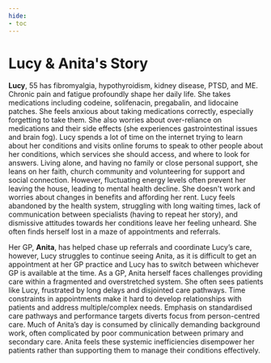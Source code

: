 ```yaml
---
hide:
- toc
---
```


# Lucy & Anita's Story

**Lucy**, 55 has fibromyalgia, hypothyroidism, kidney disease, PTSD, and ME. Chronic pain and fatigue profoundly shape her daily life. She takes medications including codeine, solifenacin, pregabalin, and lidocaine patches. She feels anxious about taking medications correctly, especially forgetting to take them. She also worries about over-reliance on medications and their side effects (she experiences gastrointestinal issues and brain fog). Lucy spends a lot of time on the internet trying to learn about her conditions and visits online forums to speak to other people about her conditions, which services she should access, and where to look for answers. Living alone, and having no family or close personal support, she leans on her faith, church community and volunteering for support and social connection. However, fluctuating energy levels often prevent her leaving the house, leading to mental health decline. She doesn't work and worries about changes in benefits and affording her rent. Lucy feels abandoned by the health system, struggling with long waiting times, lack of communication between specialists (having to repeat her story), and dismissive attitudes towards her conditions leave her feeling unheard. She often finds herself lost in a maze of appointments and referrals.  

Her GP, **Anita**, has helped chase up referrals and coordinate Lucy’s care, however, Lucy struggles to continue seeing Anita, as it is difficult to get an appointment at her GP practice and Lucy has to switch between whichever GP is available at the time. As a GP, Anita herself faces challenges providing care within a fragmented and overstretched system. She often sees patients like Lucy, frustrated by long delays and disjointed care pathways. Time constraints in appointments make it hard to develop relationships with patients and address multiple/complex needs. Emphasis on standardised care pathways and performance targets diverts focus from person-centred care. Much of Anita’s day is consumed by clinically demanding background work, often complicated by poor communication between primary and secondary care. Anita feels these systemic inefficiencies disempower her patients rather than supporting them to manage their conditions effectively. 

